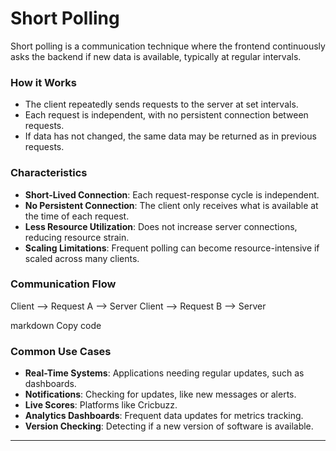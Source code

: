 # Short Polling

Short polling is a communication technique where the frontend continuously asks the backend if new data is available, typically at regular intervals.

### How it Works
- The client repeatedly sends requests to the server at set intervals.
- Each request is independent, with no persistent connection between requests.
- If data has not changed, the same data may be returned as in previous requests.

### Characteristics
- **Short-Lived Connection**: Each request-response cycle is independent.
- **No Persistent Connection**: The client only receives what is available at the time of each request.
- **Less Resource Utilization**: Does not increase server connections, reducing resource strain.
- **Scaling Limitations**: Frequent polling can become resource-intensive if scaled across many clients.

### Communication Flow
Client --> Request A --> Server Client --> Request B --> Server

markdown
Copy code

### Common Use Cases
- **Real-Time Systems**: Applications needing regular updates, such as dashboards.
- **Notifications**: Checking for updates, like new messages or alerts.
- **Live Scores**: Platforms like Cricbuzz.
- **Analytics Dashboards**: Frequent data updates for metrics tracking.
- **Version Checking**: Detecting if a new version of software is available.

---
